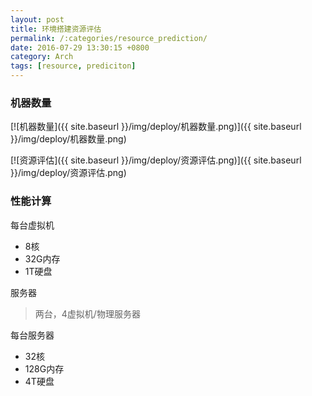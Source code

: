 ```yaml
---
layout: post
title: 环境搭建资源评估
permalink: /:categories/resource_prediction/
date: 2016-07-29 13:30:15 +0800
category: Arch
tags: [resource, prediciton]
---
```


### 机器数量

[![机器数量]({{ site.baseurl }}/img/deploy/机器数量.png)]({{ site.baseurl }}/img/deploy/机器数量.png)

[![资源评估]({{ site.baseurl }}/img/deploy/资源评估.png)]({{ site.baseurl }}/img/deploy/资源评估.png)

### 性能计算

每台虚拟机

* 8核
* 32G内存
* 1T硬盘

服务器

> 两台，4虚拟机/物理服务器

每台服务器

* 32核
* 128G内存
* 4T硬盘
